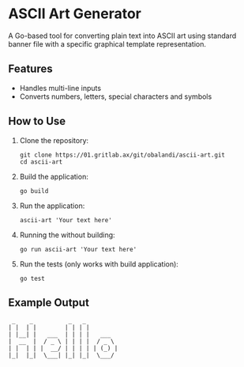 # ASCII Art Generator

A Go-based tool for converting plain text into ASCII art using standard banner file with a specific graphical template representation.

## Features

- Handles multi-line inputs
- Converts numbers, letters, special characters and symbols

## How to Use

1. Clone the repository:
   ```
   git clone https://01.gritlab.ax/git/obalandi/ascii-art.git
   cd ascii-art
   ```

2. Build the application:
   ```
   go build
   ```

3. Run the application:
   ```
   ascii-art 'Your text here'
   ```

4. Running the without building:
   ```
   go run ascii-art 'Your text here'
   ```

5. Run the tests (only works with build application):
   ```
   go test
   ```


## Example Output

```
 _    _          _   _          
| |  | |        | | | |         
| |__| |   ___  | | | |   ___   
|  __  |  / _ \ | | | |  / _ \  
| |  | | |  __/ | | | | | (_) | 
|_|  |_|  \___| |_| |_|  \___/  
```
